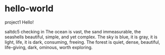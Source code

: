 # hello-world
project1
Hello!

saltdc5 checking in
The ocean is vast, the sand immeasurable, the seashells beautiful, simple, and yet complex.
The sky is blue, it is gray, it is light, life, it is dark, consuming, freeing.
The forest is quiet, dense, beautiful, life-giving, dark, ominous, worth exploring.

